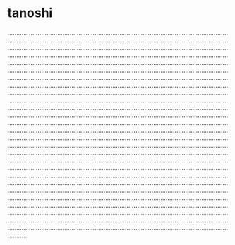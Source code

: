 # tanoshi

...............................................................................................................................................................................................................................................................................................................................................................................................................................................................................................................................................................................................................................................................................................................................................................................................................................................................................................................................................................................................................................................................................................................................................................................................................................................................................................................................................................................................................................................................................................................................................................................................................................................................................................................................................................................................................................................................................................................................................................................................................................................................................................................................................................................................................................................................................................................................................................................................................................................................................................................................................................................................................................................................................................................................................................................................................................................................................................................................................................................................................................................................................................................................................................................................................................................................................................................................................................................................................................................................................................